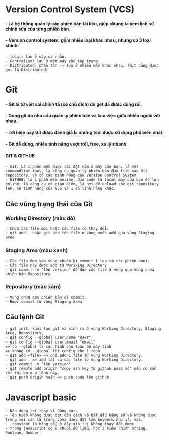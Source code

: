 # Version Control System (VCS)
#### - Là hệ thống quản lý các phiên bản tài liệu, giúp chúng ta xem lịch sử chỉnh sửa của từng phiên bản.
#### - Version control system: gồm nhiều loại khác nhau, nhưng có 3 loại chính:
    - local: lưu ở máy cá nhân.
    - Centralize: lưu ở một máy chủ tập trung.
    - Distributed: phần tán -> lưu ở nhiều máy khác nhau. (Git cũng được gọi là Distributed)
# Git
#### - Git là từ viết sai chính tả (có chủ đích) do get đã được dùng rồi.
#### - Dùng git do nhu cầu quản lý phiên bản và làm việc giữa nhiều người với nhau.
#### - Tới hiện nay Git được đánh giá là những tool được sử dụng phổ biến nhất.
#### - Git dễ dùng, nhiều tính năng vượt trội, free, xử lý nhanh
#### GIT & GITHUB
    - GIT: Là 1 phần mềm được cài đặt nằm ở máy của bạn, là một commandline tool, là công cụ quản lý phiên bản đưa file vào Git repository, và có các tính năng của Version Control System
    - GITHUB: là 1 phần mềm online, đưa code từ local máy của bạn để lưu online, là công cụ có giao diện, là nơi để upload các git repository lên, có tính năng của VCS và 1 số tính năng khác.
## Các vùng trạng thái của Git
### Working Directory (màu đỏ)
    - Chứa các file mới hoặc các file có thay đổi.
    - git add . hoặc git add tên file ở vùng muốn add qua vùng Staging area
### Staging Area (màu xanh)
    - Các file đưa vào vùng chuẩn bị commit ( tạo ra các phiên bản).
    - Các file này được add từ Woriking Directory
    - git commit -m "tên version" để đưa các file ở vùng qua vùng chứa phiên bản Repository
### Repository (màu xám)
    - Vùng chứa các phiên bản đã commit.
    - Được commit từ vùng Staging Area
## Câu lệnh Git
    - git init: khởi tạo git và sinh ra 3 vùng Working Directory, Staging Area, Repository.
    - git config --global user.name "user"
    - git config --global user.email "email"
    => có --global là cấu hình cho toàn bộ máy tính
    => không có --global thì config cho 1 repo.
    - git add <file> => chỉ add 1 file từ vùng Working Directory.
    - git add . => add tất cả các file từ vùng Working Directory.
    - git commit -m "tên version"
    - git remote add origin "copy ssh key từ github pass vô" nếu có sẵn rồi thì bỏ qua lệnh này.
    - git push origin main => push code lên github
# Javascript basic
    - Nên dùng let thay vì dùng var.
    - Tên biến không được đặt dấu cách và bắt đầu bằng số và không được trùng với các từ trong Java được đặt làm keywork như if, var.
    -  constant là hằng số, ở đây giá trị không thay đổi được
    - trong javaScript có 8 chuối dữ liệu, học 3 kiểu chính String, Boolean, Number.
